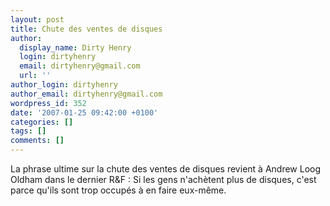 ```yaml
---
layout: post
title: Chute des ventes de disques
author:
  display_name: Dirty Henry
  login: dirtyhenry
  email: dirtyhenry@gmail.com
  url: ''
author_login: dirtyhenry
author_email: dirtyhenry@gmail.com
wordpress_id: 352
date: '2007-01-25 09:42:00 +0100'
categories: []
tags: []
comments: []
---
```

La phrase ultime sur la chute des ventes de disques revient à Andrew Loog Oldham dans le dernier R&F :
<quote>Si les gens n'achètent plus de disques, c'est parce qu'ils sont trop occupés à en faire eux-même.</quote>
